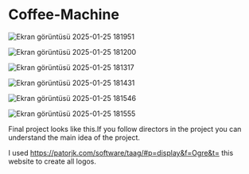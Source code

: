 # Coffee-Machine


![Ekran görüntüsü 2025-01-25 181951](https://github.com/user-attachments/assets/2d53b590-93d7-4a10-8163-c097f6434fa5)



![Ekran görüntüsü 2025-01-25 181200](https://github.com/user-attachments/assets/d28a96d5-192f-4b3f-8c7f-6700321e07bb)



![Ekran görüntüsü 2025-01-25 181317](https://github.com/user-attachments/assets/93e065ed-4cb0-4760-b829-b6d0e3244894)



![Ekran görüntüsü 2025-01-25 181431](https://github.com/user-attachments/assets/aa5c329b-0639-450a-a261-5d1aaf6c94e3)



![Ekran görüntüsü 2025-01-25 181546](https://github.com/user-attachments/assets/34ad06c6-5ffa-42a9-8809-0f78f477da93)



![Ekran görüntüsü 2025-01-25 181555](https://github.com/user-attachments/assets/9574e3e0-d38a-49a9-b79a-50224112e2ce)



Final project looks like this.If you follow directors in the project you can understand the main idea of the project.


I used https://patorjk.com/software/taag/#p=display&f=Ogre&t= this website to create all logos.













